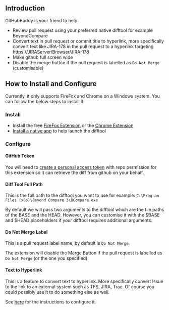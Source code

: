 ## Introduction

GitHubBuddy is your friend to help 

- Review pull request using your preferred native difftool for example BeyondCompare
- Convert text in pull request or commit title to hyperlink, more specifically convert text like JIRA-178 in the pull request to a hyperlink targeting https://JIRAServer/Browser/JIRA-178
- Make github full screen wide
- Disable the merge button if the pull request is labelled as `Do Not Merge` (customisable)

## How to Install and Configure

Currently, it only supports FireFox and Chrome on a Windows system. You can follow the below steps to install it:

### Install

- Install the free [FireFox Extension](https://addons.mozilla.org/en-US/firefox/addon/githubbuddy) or the [Chrome Extension](https://chrome.google.com/webstore/detail/githubbuddy/lbnnpglihcnokkjnmidginaihnojkfoo)
- [Install a native app](https://github.com/Nicologies/GitHubBuddy/wiki/Installing-GitHubBuddyHost) to help launch the difftool

### Configure

#### GitHub Token

You will need to [create a personal access token](https://github.com/settings/tokens/new) with repo permission for this extension so it can retrieve the diff from github on your behalf.

#### Diff Tool Full Path

This is the full path to the difftool you want to use for example: `C:\Program Files (x86)\Beyond Compare 3\BCompare.exe`

By default we will pass two arguments to the difftool which are the file paths of the BASE and the HEAD. However, you can customise it with the $BASE and $HEAD placeholders if your difftool requires additional arguments.

#### Do Not Merge Label

This is a pull request label name, by default is `Do Not Merge`.

The extension will disable the Merge Button if the pull request is labelled as `Do Not Merge` (or the one you specified).


#### Text to Hyperlink

This is a feature to convert text to hyperlink. More specifically convert Issue to the link to an external system such as TFS, JIRA, Trac. Of course you could possibly use it to do something else as well.

See [here](https://github.com/Nicologies/GitHubBuddy/wiki/Text-to-Link-Configuration) for the instructions to configure it.

